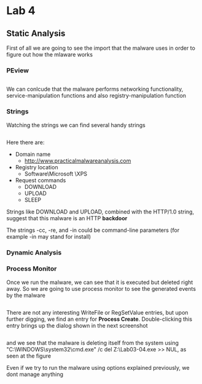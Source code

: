 # Lab 4

## Static Analysis

First of all we are going to see the import that the malware uses in order to figure out how the mlaware works

### PEview

<figure><img src="https://lh7-us.googleusercontent.com/B4OPjgA63jauDGPCP8bS00s4a9Yoq-hPmQNdxTo7yi0IoDEPhDvyfs4KrskfbC2wIjMNv8nG2UdlYt2vnQhy7tvv1aSubIbl7n0qQyK7mLXpoL8j3a3NDNRbuqztqPOrfdk18waexmwE2t1PIgQjUiA" alt=""><figcaption></figcaption></figure>

We can conlcude that the malware performs networking functionality, service-manipulation functions and also registry-manipulation function

### Strings

Watching the strings we can find several handy strings&#x20;

<figure><img src="https://lh7-us.googleusercontent.com/mjM-VQc4QOgsO8RNPieFjnsu4TEnHYWOCLEUC4soiPnA8xLldAANCoqk9aNN3Z_yc9vEaGQZ_VM_nH6iZdZprFm5DvqNw-pD-0xz9xFKZbrGKnI7_EqaP_tW0-FE76YqmLn5Vr80_IakhH1Fq2yZp9Y" alt=""><figcaption></figcaption></figure>

Here there are:

* Domain name
  * http://www.practicalmalwareanalysis.com
* Registry location
  * Software\Microsoft \XPS
* Request commands
  * DOWNLOAD
  * UPLOAD
  * SLEEP

Strings like DOWNLOAD and UPLOAD, combined with the HTTP/1.0 string, suggest that this malware is an HTTP **backdoor**

The strings -cc, -re, and -in could be command-line parameters (for example -in may stand for install)

### Dynamic Analysis



### Process Monitor

Once we run the malware, we can see that it is executed but deleted right away. So we are going to use process monitor to see the generated events by the malware

<figure><img src="https://lh7-us.googleusercontent.com/Euxxv5rllc4Z1BhCzKCBLBFBuOIs7uulypDtgrDUA4WnEj0NBfDgrSpmY2KOpYDI1k0sZxigH892VSLkCznwp6Y7YktyeS7cxCxQaEzz-PBlOZB0FLZHsu5aT5MoXOoRR1Mdsu2_CXNRDBtobtHys5k" alt=""><figcaption></figcaption></figure>

There are not any interesting WriteFile or RegSetValue entries, but upon further digging, we find an entry for **Process Create**. Double-clicking this entry brings up the dialog shown in the next screenshot

<figure><img src="https://lh7-us.googleusercontent.com/Ifr_A4bqDO7q-d-GmXh8gMtc4SCKoUUQb4rHYhUtE9V6pIlp4J387YsigrKQvPRcpDsF1cgPHRexy4sJs_IE_uhdQSFQ0Gy2cvCHkec3MCpxMuxJPcG_b75QsELWOEML0DHysjNNpOiYfEhGEeOAOjg" alt=""><figcaption></figcaption></figure>



&#x20;and we see that the malware is deleting itself from the system using "C:\WINDOWS\system32\cmd.exe" /c del Z:\Lab03-04.exe >> NUL, as seen at the figure

Even if we try to run the malware using options explained previously, we dont manage anything

